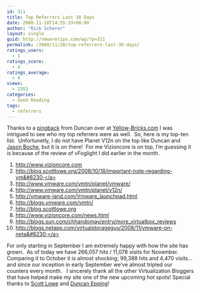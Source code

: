```yaml
---
id: 311
title: Top Referrers Last 30 Days
date: 2008-11-28T14:55:33+00:00
author: "Rick Scherer"
layout: single
guid: http://vmwaretips.com/wp/?p=311
permalink: /2008/11/28/top-referrers-last-30-days/
ratings_users:
  - 1
ratings_score:
  - 4
ratings_average:
  - 4
views:
  - 2352
categories:
  - Good Reading
tags:
  - referrers
---
```

Thanks to a <a href="http://en.wikipedia.org/wiki/Pingback" target="_blank">pingback</a> from Duncan over at <a href="http://www.yellow-bricks.com/2008/11/28/top-referrers-last-30-days/" target="_blank">Yellow-Bricks.com</a> I was intrigued to see who my top referrers were as well.  So, here is my top-ten list.  Unfortunetly, I do not have Planet V12n on the top like Duncan and <a href="http://www.boche.net/blog/?p=499" target="_blank">Jason Boche</a>, but it is on there!  For me Vizioncore is on top, I&#8217;m guessing it is because of the review of vFoglight I did earlier in the month.

  1. <a href="http://www.vizioncore.com/" target="url">http://www.vizioncore.com</a>
  2. <a href="http://blog.scottlowe.org/2008/10/18/important-note-regarding-vmware-over-nfs/" target="url">http://blog.scottlowe.org/2008/10/18/important-note-regarding-vm&#8230;</a>
  3. <a href="http://www.vmware.com/vmtn/planet/vmware/" target="url">http://www.vmware.com/vmtn/planet/vmware/</a>
  4. <a href="http://www.vmware.com/vmtn/planet/v12n/" target="url">http://www.vmware.com/vmtn/planet/v12n/</a>
  5. <a href="http://vmware-land.com/Vmware_launchpad.html" target="url">http://vmware-land.com/Vmware_launchpad.html</a>
  6. <a href="http://blogs.vmware.com/vmtn/" target="url">http://blogs.vmware.com/vmtn/</a>
  7. <a href="http://blog.scottlowe.org/" target="url">http://blog.scottlowe.org</a>
  8. <a href="http://www.vizioncore.com/news.html" target="url">http://www.vizioncore.com/news.html</a>
  9. <a href="http://blogs.sun.com/chhandomay/entry/more_virtualbox_reviews" target="url">http://blogs.sun.com/chhandomay/entry/more_virtualbox_reviews</a>
 10. <a href="http://blogs.netapp.com/virtualstorageguy/2008/11/vmware-on-netap.html" target="url">http://blogs.netapp.com/virtualstorageguy/2008/11/vmware-on-neta&#8230;</a>

For only starting in September I am extremely happy with how the site has grown.  As of today we have 266,057 hits / 11,078 visits for November.  Comparing it to October it is almost shocking; 99,388 hits and 4,470 visits&#8230; and since our inception in early September we&#8217;ve almost tripled our counters every month.   I sincerely thank all the other Virtualization Bloggers that have helped make my site one of the new upcoming hot spots! Special thanks to <a href="http://blog.scottlowe.org" target="_blank">Scott Lowe</a> and <a href="http://www.yellow-bricks.com" target="_blank">Duncan Epping</a>!

<!-- adman_adcode_after -->